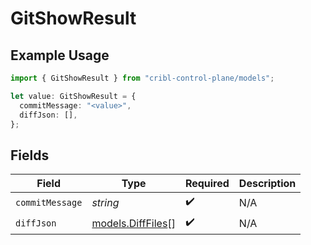 # GitShowResult

## Example Usage

```typescript
import { GitShowResult } from "cribl-control-plane/models";

let value: GitShowResult = {
  commitMessage: "<value>",
  diffJson: [],
};
```

## Fields

| Field                                        | Type                                         | Required                                     | Description                                  |
| -------------------------------------------- | -------------------------------------------- | -------------------------------------------- | -------------------------------------------- |
| `commitMessage`                              | *string*                                     | :heavy_check_mark:                           | N/A                                          |
| `diffJson`                                   | [models.DiffFiles](../models/difffiles.md)[] | :heavy_check_mark:                           | N/A                                          |